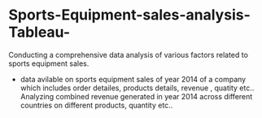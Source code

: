 # Sports-Equipment-sales-analysis-Tableau-
Conducting a comprehensive data analysis of various factors related to sports equipment sales.
- data avilable on sports equipment sales of year 2014 of a company which includes order detailes, products details, revenue , quatity etc..
Analyzing combined revenue generated in year 2014 across different countries on different products, quantity etc..
